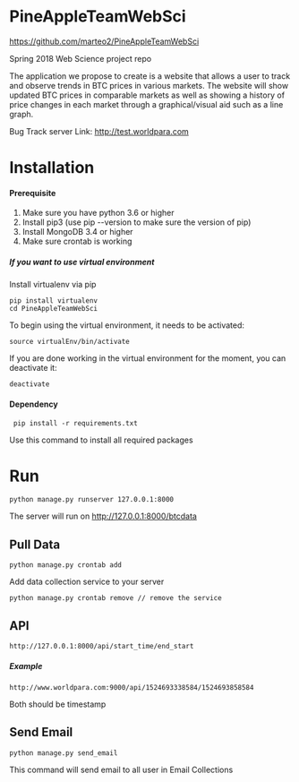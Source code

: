 # PineAppleTeamWebSci
https://github.com/marteo2/PineAppleTeamWebSci

Spring 2018 Web Science project repo

The application we propose to create is a website that allows a user to track and observe trends in BTC prices in various markets. The website will show updated BTC prices in comparable markets as well as showing a history of price changes in each market through a graphical/visual aid such as a line graph. 


Bug Track server Link: <http://test.worldpara.com>


# Installation

#### Prerequisite
1. Make sure you have python 3.6 or higher
2. Install pip3 (use pip --version to make sure the version of pip)
3. Install MongoDB 3.4 or higher
4. Make sure crontab is working

##### If you want to use virtual environment
Install virtualenv via pip

    pip install virtualenv
    cd PineAppleTeamWebSci

To begin using the virtual environment, it needs to be activated:

    source virtualEnv/bin/activate

If you are done working in the virtual environment for the moment, you can deactivate it:

    deactivate

#### Dependency

     pip install -r requirements.txt
Use this command to install all required packages

# Run

    python manage.py runserver 127.0.0.1:8000
The server will run on http://127.0.0.1:8000/btcdata

## Pull Data
    python manage.py crontab add
Add data collection service to your server

    python manage.py crontab remove // remove the service
## API

    http://127.0.0.1:8000/api/start_time/end_start

##### Example

    http://www.worldpara.com:9000/api/1524693338584/1524693858584
Both should be timestamp

## Send Email

    python manage.py send_email
This command will send email to all user in Email Collections
